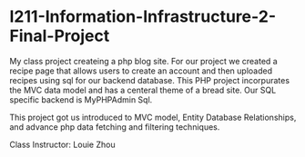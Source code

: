 # I211-Information-Infrastructure-2-Final-Project

My class project createing a php blog site. For our project we created a recipe page that allows users to create an account and then uploaded recipes using sql for our backend database. 
This PHP project incorpurates the MVC data model and has a centeral theme of a bread site. Our SQL specific backend is MyPHPAdmin Sql. 

This project got us introduced to MVC model, Entity Database Relationships, and advance php data fetching and filtering techniques.

Class Instructor: Louie Zhou
